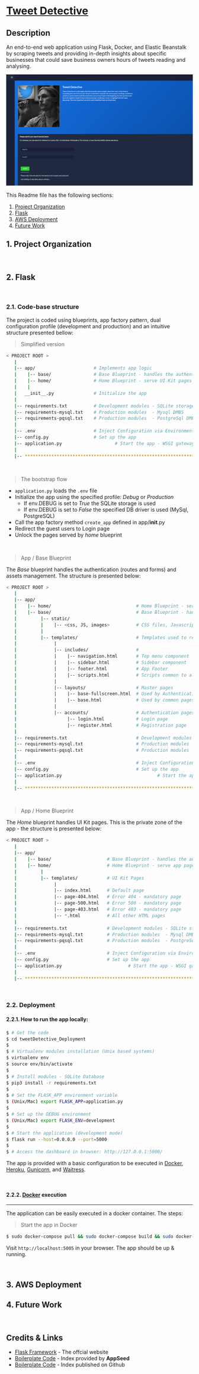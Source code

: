 # [Tweet Detective](http://tweetdetective.eba-phmcemwv.us-east-2.elasticbeanstalk.com/)

## Description

An end-to-end web application using Flask, Docker, and Elastic Beanstalk by scraping tweets and providing in-depth insights about specific businesses that could save business owners hours of tweets reading and analysing.

<img src="app/base/static/assets/img/screencapture-tweetdetective-page1.png">

This Readme file has the following sections:
1.  [Project Organization](#ProjectOrganization)
2.  [Flask](#Flask)
3.  [AWS Deployment](#AWSDeployment)
4.  [Future Work](#FutureWork)

## 1. Project Organization <a id='ProjectOrganization'></a>




<br />

## 2. Flask <a id='Flask'></a>


<br />

### 2.1. Code-base structure

The project is coded using blueprints, app factory pattern, dual configuration profile (development and production) and an intuitive structure presented bellow:

> Simplified version

```bash
< PROJECT ROOT >
   |
   |-- app/                      # Implements app logic
   |    |-- base/                # Base Blueprint - handles the authentication
   |    |-- home/                # Home Blueprint - serve UI Kit pages
   |    |
   |   __init__.py               # Initialize the app
   |
   |-- requirements.txt          # Development modules - SQLite storage
   |-- requirements-mysql.txt    # Production modules  - Mysql DMBS
   |-- requirements-pqsql.txt    # Production modules  - PostgreSql DMBS
   |
   |-- .env                      # Inject Configuration via Environment
   |-- config.py                 # Set up the app
   |-- application.py                    # Start the app - WSGI gateway
   |
   |-- ************************************************************************
```

<br />

> The bootstrap flow

- `application.py` loads the `.env` file
- Initialize the app using the specified profile: *Debug* or *Production*
  - If env.DEBUG is set to *True* the SQLite storage is used
  - If env.DEBUG is set to *False* the specified DB driver is used (MySql, PostgreSQL)
- Call the app factory method `create_app` defined in app/__init__.py
- Redirect the guest users to Login page
- Unlock the pages served by *home* blueprint

<br />

> App / Base Blueprint

The *Base* blueprint handles the authentication (routes and forms) and assets management. The structure is presented below:

```bash
< PROJECT ROOT >
   |
   |-- app/
   |    |-- home/                                # Home Blueprint - serve app pages (private area)
   |    |-- base/                                # Base Blueprint - handles the authentication
   |         |-- static/
   |         |    |-- <css, JS, images>          # CSS files, Javascripts files
   |         |
   |         |-- templates/                      # Templates used to render pages
   |              |
   |              |-- includes/                  #
   |              |    |-- navigation.html       # Top menu component
   |              |    |-- sidebar.html          # Sidebar component
   |              |    |-- footer.html           # App Footer
   |              |    |-- scripts.html          # Scripts common to all pages
   |              |
   |              |-- layouts/                   # Master pages
   |              |    |-- base-fullscreen.html  # Used by Authentication pages
   |              |    |-- base.html             # Used by common pages
   |              |
   |              |-- accounts/                  # Authentication pages
   |                   |-- login.html            # Login page
   |                   |-- register.html         # Registration page
   |
   |-- requirements.txt                          # Development modules - SQLite storage
   |-- requirements-mysql.txt                    # Production modules  - Mysql DMBS
   |-- requirements-pqsql.txt                    # Production modules  - PostgreSql DMBS
   |
   |-- .env                                      # Inject Configuration via Environment
   |-- config.py                                 # Set up the app
   |-- application.py                                    # Start the app - WSGI gateway
   |
   |-- ************************************************************************
```

<br />

> App / Home Blueprint

The *Home* blueprint handles UI Kit pages. This is the private zone of the app - the structure is presented below:

```bash
< PROJECT ROOT >
   |
   |-- app/
   |    |-- base/                     # Base Blueprint - handles the authentication
   |    |-- home/                     # Home Blueprint - serve app pages (private area)
   |         |
   |         |-- templates/           # UI Kit Pages
   |              |
   |              |-- index.html      # Default page
   |              |-- page-404.html   # Error 404 - mandatory page
   |              |-- page-500.html   # Error 500 - mandatory page
   |              |-- page-403.html   # Error 403 - mandatory page
   |              |-- *.html          # All other HTML pages
   |
   |-- requirements.txt               # Development modules - SQLite storage
   |-- requirements-mysql.txt         # Production modules  - Mysql DMBS
   |-- requirements-pqsql.txt         # Production modules  - PostgreSql DMBS
   |
   |-- .env                           # Inject Configuration via Environment
   |-- config.py                      # Set up the app
   |-- application.py                         # Start the app - WSGI gateway
   |
   |-- ************************************************************************
```

<br />

### 2.2. Deployment

#### 2.2.1. How to run the app locally:
```bash
$ # Get the code
$ cd tweetDetective_Deployment
$
$ # Virtualenv modules installation (Unix based systems)
$ virtualenv env
$ source env/bin/activate
$
$ # Install modules - SQLite Database
$ pip3 install -r requirements.txt
$
$ # Set the FLASK_APP environment variable
$ (Unix/Mac) export FLASK_APP=application.py
$
$ # Set up the DEBUG environment
$ (Unix/Mac) export FLASK_ENV=development
$
$ # Start the application (development mode)
$ flask run --host=0.0.0.0 --port=5000
$
$ # Access the dashboard in browser: http://127.0.0.1:5000/
```


The app is provided with a basic configuration to be executed in [Docker](https://www.docker.com/), [Heroku](https://www.heroku.com/), [Gunicorn](https://gunicorn.org/), and [Waitress](https://docs.pylonsproject.org/projects/waitress/en/stable/).

<br />

#### 2.2.2. [Docker](https://www.docker.com/) execution
---

The application can be easily executed in a docker container. The steps:

> Start the app in Docker

```bash
$ sudo docker-compose pull && sudo docker-compose build && sudo docker-compose up -d
```

Visit `http://localhost:5005` in your browser. The app should be up & running.


<br />


## 3. AWS Deployment <a id='AWSDeployment'></a>



## 4. Future Work <a id='FutureWork'></a>

<br />

## Credits & Links

- [Flask Framework](https://www.palletsprojects.com/p/flask/) - The offcial website
- [Boilerplate Code](https://appseed.us/boilerplate-code) - Index provided by **AppSeed**
- [Boilerplate Code](https://github.com/app-generator/boilerplate-code) - Index published on Github